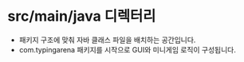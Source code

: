 ﻿# src/main/java 디렉터리

- 패키지 구조에 맞춰 자바 클래스 파일을 배치하는 공간입니다.
- com.typingarena 패키지를 시작으로 GUI와 미니게임 로직이 구성됩니다.
